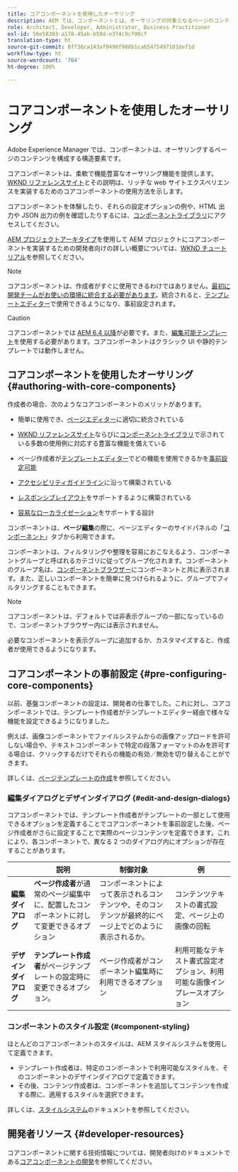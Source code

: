 ```yaml
---
title: コアコンポーネントを使用したオーサリング
description: AEM では、コンポーネントとは、オーサリングの対象となるページのコンテンツを構成する構造要素のことです。コアコンポーネントは、柔軟で機能豊富なオーサリング機能を提供します。
role: Architect, Developer, Administrator, Business Practitioner
exl-id: 56e58303-a178-45ab-b59d-e374c9cf90cf
translation-type: ht
source-git-commit: 8ff36ca143af9496f988b1ca65475497181def1d
workflow-type: ht
source-wordcount: '764'
ht-degree: 100%

---
```


# コアコンポーネントを使用したオーサリング

Adobe Experience Manager では、コンポーネントは、オーサリングするページのコンテンツを構成する構造要素です。

コアコンポーネントは、柔軟で機能豊富なオーサリング機能を提供します。[WKND リファレンスサイト](https://wknd.site)とその説明は、リッチな web サイトエクスペリエンスを実装するためのコアコンポーネントの使用方法を示します。

コアコンポーネントを体験したり、それらの設定オプションの例や、HTML 出力や JSON 出力の例を確認したりするには、[コンポーネントライブラリ](https://adobe.com/go/aem_cmp_library_jp)にアクセスしてください。

[AEM プロジェクトアーキタイプ](/help/developing/archetype/overview.md)を使用して AEM プロジェクトにコアコンポーネントを実装するための開発者向けの詳しい概要については、[WKND チュートリアル](https://docs.adobe.com/content/help/ja-JP/experience-manager-learn/getting-started-wknd-tutorial-develop/overview.html)を参照してください。

>[!NOTE]
>
>コアコンポーネントは、作成者がすぐに使用できるわけではありません。[最初に開発チームがお使いの環境に統合する必要があります](/help/get-started/using.md)。統合されると、[テンプレートエディター](https://docs.adobe.com/content/help/ja-JP/experience-manager-cloud-service/sites/authoring/features/templates.html)で使用できるようになり、事前設定されます。

>[!CAUTION]
>
>コアコンポーネントでは [AEM 6.4 以降](/help/versions.md)が必要です。また、[編集可能テンプレート](https://docs.adobe.com/content/help/ja-JP/experience-manager-cloud-service/sites/authoring/features/templates.html)を使用する必要があります。コアコンポーネントはクラシック UI や静的テンプレートでは動作しません。

## コアコンポーネントを使用したオーサリング {#authoring-with-core-components}

作成者の場合、次のようなコアコンポーネントのメリットがあります。

* 簡単に使用でき、[ページエディター](https://docs.adobe.com/content/help/ja-JP/experience-manager-cloud-service/sites/authoring/fundamentals/editing-content.html)に適切に統合されている

* [WKND リファレンスサイト](https://wknd.site)ならびに[コンポーネントライブラリ](https://adobe.com/go/aem_cmp_library_jp)で示されている多数の使用例に対応する豊富な機能を備えている

* ページ作成者が[テンプレートエディター](https://docs.adobe.com/content/help/ja-JP/experience-manager-cloud-service/sites/authoring/features/templates.html)でどの機能を使用できるかを[事前設定可能](#pre-configuring-core-components)

* [アクセシビリティガイドライン](https://docs.adobe.com/content/help/ja-JP/experience-manager-cloud-service/sites/authoring/fundamentals/accessible-content.html)に沿って構築されている

* [レスポンシブレイアウト](https://docs.adobe.com/content/help/ja-JP/experience-manager-cloud-service/sites/authoring/features/responsive-layout.html)をサポートするように構築されている

* [容易なローカライゼーション](localization.md)をサポートする設計

コンポーネントは、**ページ編集**&#x200B;の際に、ページエディターのサイドパネルの「[コンポーネント](https://docs.adobe.com/content/help/ja-JP/experience-manager-cloud-service/sites/authoring/fundamentals/editing-content.html)」タブから利用できます。

コンポーネントは、フィルタリングや整理を容易におこなえるよう、コンポーネントグループと呼ばれるカテゴリに従ってグループ化されます。コンポーネントのグループ名は、[コンポーネントブラウザー](https://docs.adobe.com/content/help/ja-JP/experience-manager-cloud-service/sites/authoring/fundamentals/editing-content.html)にコンポーネントと共に表示されます。また、正しいコンポーネントを簡単に見つけられるように、グループでフィルタリングすることもできます。

>[!NOTE]
>
>コアコンポーネントは、デフォルトでは非表示グループの一部になっているので、コンポーネントブラウザー内には表示されません。
>
>必要なコンポーネントを表示グループに追加するか、カスタマイズすると、作成者が使用できるようになります。

## コアコンポーネントの事前設定 {#pre-configuring-core-components}

以前、基盤コンポーネントの設定は、開発者の仕事でした。これに対し、コアコンポーネントでは、テンプレート作成者がテンプレートエディター経由で様々な機能を設定できるようになりました。

例えば、画像コンポーネントでファイルシステムからの画像アップロードを許可しない場合や、テキストコンポーネントで特定の段落フォーマットのみを許可する場合は、クリックするだけでそれらの機能の有効／無効を切り替えることができます。

詳しくは、[ページテンプレートの作成](https://docs.adobe.com/content/help/ja-JP/experience-manager-cloud-service/sites/authoring/features/templates.html)を参照してください。

### 編集ダイアログとデザインダイアログ {#edit-and-design-dialogs}

コアコンポーネントでは、テンプレート作成者がテンプレートの一部として使用できるオプションを定義することでコアコンポーネントを事前設定した後、ページ作成者がさらに設定することで実際のページコンテンツを定義できます。これにより、各コンポーネントで、異なる 2 つのダイアログ内にオプションが存在することがあります。

|  | 説明 | 制御対象 | 例 |
|--- |--- |--- |--- |
| **編集ダイアログ** | **ページ作成者**&#x200B;が通常のページ編集中に、配置したコンポーネントに対して変更できるオプション | コンポーネントによって表示されるコンテンツや、そのコンテンツが最終的にページ上でどのように表示されるか。 | コンテンツテキストの書式設定、ページ上の画像の回転 |
| **デザインダイアログ** | **テンプレート作成者**&#x200B;がページテンプレートの設定時に変更できるオプション。 | ページ作成者がコンポーネント編集時に利用できるオプション | 利用可能なテキスト書式設定オプション、利用可能な画像インプレースオプション |

### コンポーネントのスタイル設定 {#component-styling}

ほとんどのコアコンポーネントのスタイルは、AEM スタイルシステムを使用して定義できます。

* テンプレート作成者は、特定のコンポーネントで利用可能なスタイルを、そのコンポーネントのデザインダイアログで定義できます。
* その後、コンテンツ作成者は、コンポーネントを追加してコンテンツを作成する際に、適用するスタイルを選択できます。

詳しくは、[スタイルシステム](https://docs.adobe.com/content/help/ja-JP/experience-manager-cloud-service/sites/authoring/features/style-system.html)のドキュメントを参照してください。

## 開発者リソース {#developer-resources}

コアコンポーネントに関する技術情報については、開発者向けのドキュメントである[コアコンポーネントの開発](/help/developing/overview.md)を参照してください。
